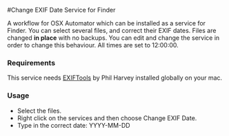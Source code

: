 #Change EXIF Date Service for Finder

A workflow for OSX Automator which can be installed as a service for Finder. You can select several files, and correct their EXIF dates. Files are changed **in place** with no backups. You can edit and change the service in order to change this behaviour. All times are set to 12:00:00.


### Requirements
This service needs [EXIFTools](http://www.sno.phy.queensu.ca/~phil/exiftool/)  by Phil Harvey installed globally on your mac.

### Usage
- Select the files.
- Right click on the services and then choose Change EXIF Date.
- Type in the correct date: YYYY-MM-DD
